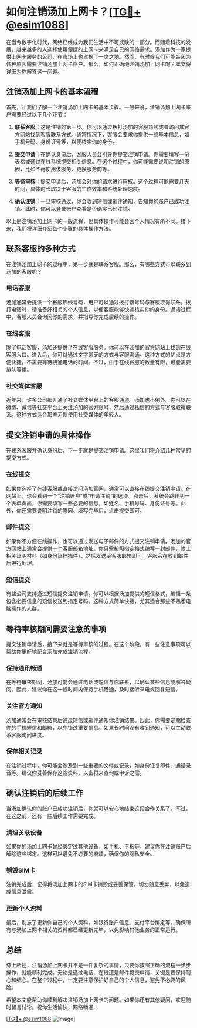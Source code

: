 # 如何注销汤加上网卡？[[TG💪+ @esim1088](https://t.me/s/esim1088)]

在当今数字化时代，网络已经成为我们生活中不可或缺的一部分。而随着科技的发展，越来越多的人选择使用便捷的上网卡来满足自己的网络需求。汤加作为一家提供上网卡服务的公司，在市场上也占据了一席之地。然而，有时候我们可能会因为各种原因需要注销汤加上网卡账户。那么，如何正确地注销汤加上网卡呢？本文将详细为你解答这一问题。

## 注销汤加上网卡的基本流程

首先，让我们了解一下注销汤加上网卡的基本步骤。一般来说，注销汤加上网卡账户需要经过以下几个环节：

1. **联系客服**：这是注销的第一步。你可以通过拨打汤加的客服热线或者访问其官方网站找到客服联系方式。通常情况下，客服会要求你提供一些基本信息，如手机号码、身份证号等，以便核实你的身份。

2. **提交申请**：在确认身份后，客服人员会引导你提交注销申请。你需要填写一份表格或通过在线系统提交相关信息。在这个过程中，你可能需要说明注销的原因，比如不再使用该服务、更换服务商等。

3. **等待审核**：提交申请后，汤加会对你的请求进行审核。这个过程可能需要几天时间，具体时长取决于客服的工作效率和系统处理速度。

4. **确认注销**：一旦审核通过，你会收到短信或邮件通知，告知你的账户已成功注销。此时，你可以登录账户查看是否确实已经注销。

以上是注销汤加上网卡的一般流程，但具体操作可能会因个人情况有所不同。接下来，我们将详细介绍每个步骤的具体操作方法。

## 联系客服的多种方式

在注销汤加上网卡的过程中，第一步就是联系客服。那么，有哪些方式可以联系到汤加的客服呢？

### 电话客服

汤加通常会提供一个客服热线号码，用户可以通过拨打该号码与客服取得联系。拨打电话时，请准备好相关的个人信息，以便客服能够快速核实你的身份。通话过程中，客服人员会询问你的需求，并指导你完成后续的操作。

### 在线客服

除了电话客服，汤加还提供了在线客服服务。你可以在汤加的官方网站上找到在线客服入口。进入后，你可以通过文字聊天的方式与客服沟通。这种方式的优点是方便快捷，不需要等待接通电话的时间。不过，由于在线客服的数量有限，可能需要排队等候。

### 社交媒体客服

近年来，许多公司都开通了社交媒体平台上的客服通道。汤加也不例外。你可以在微博、微信等社交平台上关注汤加的官方账号，然后通过私信的方式与客服取得联系。这种方式适合那些习惯使用社交媒体的年轻人。

## 提交注销申请的具体操作

在联系客服并确认身份后，下一步就是提交注销申请。这里我们将介绍几种常见的提交方式。

### 在线提交

如果你选择了在线客服或直接访问汤加官网，通常可以直接在线提交注销申请。在网站上，你会看到一个“注销账户”或“申请注销”的选项。点击后，系统会跳转到一个表单页面，你需要填写一些必要的信息，如姓名、手机号码、身份证号等。此外，你还需要说明注销的原因。填写完毕后，点击提交即可。

### 邮件提交

如果你不方便在线操作，也可以通过发送电子邮件的方式提交注销申请。汤加的官方网站上通常会提供一个客服邮箱地址。你只需按照指定格式编写一封邮件，附上相关证明材料（如身份证扫描件），然后发送至客服邮箱即可。客服会在收到邮件后进行处理。

### 短信提交

有些公司支持通过短信提交注销申请。你可以根据汤加提供的短信格式，编辑一条包含必要信息的短信发送到指定号码。这种方式简单快捷，尤其适合那些不熟悉电脑操作的人群。

## 等待审核期间需要注意的事项

提交注销申请后，接下来就是等待审核的过程。在这个阶段，有一些注意事项可以帮助你更好地配合汤加完成注销流程。

### 保持通讯畅通

在等待审核期间，汤加可能会通过电话或短信与你联系，以确认某些信息或解答疑问。因此，建议你在这一段时间内保持手机畅通，及时接听来电或回复短信。

### 关注官方通知

汤加通常会在审核结束后通过短信或邮件通知你注销结果。因此，你需要定期检查你的手机短信和邮箱，以免错过重要信息。如果长时间没有收到通知，可以主动联系客服询问进度。

### 保存相关记录

在注销过程中，你可能会涉及到一些重要的文件或记录，如身份证复印件、通话录音等。建议你妥善保存这些资料，以备将来查询或申诉之需。

## 确认注销后的后续工作

当汤加确认你的账户已成功注销后，你就可以安心地结束这段合作关系了。不过，在这之前，还有一些后续工作需要完成。

### 清理关联设备

如果你的汤加上网卡曾经绑定过其他设备，如手机、平板等，建议你在注销账户后解除这些绑定。这样可以避免不必要的麻烦，确保你的隐私安全。

### 销毁SIM卡

注销完成后，记得将汤加上网卡的SIM卡销毁或妥善保管。切勿随意丢弃，以免造成信息泄露。

### 更新个人资料

最后，别忘了更新你自己的个人资料，如银行账户信息、支付平台绑定等。确保所有与汤加上网卡相关的资料都已经更新完毕，以免影响其他业务的正常运行。

## 总结

综上所述，注销汤加上网卡并不是一件复杂的事情，只要你按照正确的流程一步步操作，就能顺利完成。无论是通过电话、在线还是邮件提交申请，关键是要保持耐心和细心。在整个过程中，一定要注意保护好自己的个人信息，避免不必要的风险。

希望本文能帮助你顺利解决注销汤加上网卡的问题。如果你还有其他疑问，欢迎随时留言讨论。祝你生活愉快，网络畅通！

[[TG💪+ @esim1088](https://t.me/s/esim1088) ![Image](https://i.postimg.cc/4NQfJmqS/Snipaste-2025-05-13-00-14-12.png)]